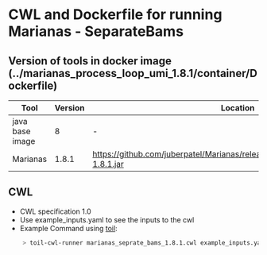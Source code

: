 # CWL and Dockerfile for running Marianas - SeparateBams

## Version of tools in docker image (../marianas_process_loop_umi_1.8.1/container/Dockerfile)

| Tool	| Version	| Location	|
|---	|---	|---	|
| java base image  	| 8 	|   -	|
| Marianas  	| 1.8.1  	|  https://github.com/juberpatel/Marianas/releases/download/v1.8.1/Marianas-1.8.1.jar	|


## CWL

- CWL specification 1.0
- Use example_inputs.yaml to see the inputs to the cwl
- Example Command using [toil](https://toil.readthedocs.io):

```bash
    > toil-cwl-runner marianas_seprate_bams_1.8.1.cwl example_inputs.yaml
```

